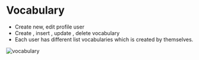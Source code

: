 # Vocabulary
- Create new, edit profile user
- Create , insert , update , delete vocabulary
- Each user has different list vocabularies which is created by themselves.

![vocabulary](https://user-images.githubusercontent.com/39976113/66459263-e6d59480-ea9e-11e9-9e45-36b6023d09b5.png)

